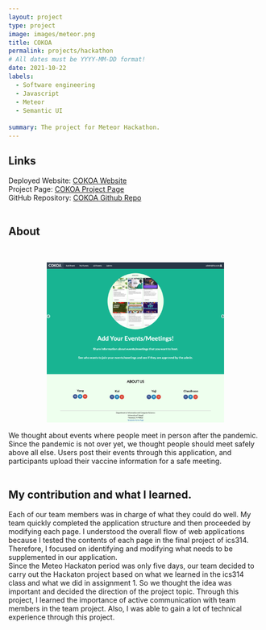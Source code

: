 ```yaml
---
layout: project
type: project
image: images/meteor.png
title: COKOA
permalink: projects/hackathon
# All dates must be YYYY-MM-DD format!
date: 2021-10-22
labels:
  - Software engineering
  - Javascript
  - Meteor
  - Semantic UI
  
summary: The project for Meteor Hackathon.
---
```

## Links
Deployed Website: [COKOA Website](https://team-cokoa.meteorapp.com/#/) <br />
Project Page: [COKOA Project Page](https://github.com/ICS491-Team-08/Team-Cokoa/blob/main/README.md) <br />
GitHub Repository: [COKOA Github Repo](https://github.com/ICS491-Team-08/Team-Cokoa) <br /> <br />

## About
<br />
<p align="center">
<img class="ui image" src="/images/landing.png" width="70%" height="60%"/>
</p>
We thought about events where people meet in person after the pandemic.
Since the pandemic is not over yet, we thought people should meet safely above all else.
Users post their events through this application, and participants upload their vaccine information for a safe meeting.<br /><br />

                                                     
## My contribution and what I learned.
Each of our team members was in charge of what they could do well. 
My team quickly completed the application structure and then proceeded by modifying each page. 
I understood the overall flow of web applications because I tested the contents of each page in the final project of ics314.
Therefore, I focused on identifying and modifying what needs to be supplemented in our application.<br />
Since the Meteo Hackaton period was only five days, our team decided to carry out the Hackaton project based on what we learned in the ics314 class and what we did in assignment 1.
So we thought the idea was important and decided the direction of the project topic. 
Through this project, I learned the importance of active communication with team members in the team project.
Also, I was able to gain a lot of technical experience through this project.
<br /><br /><br />

